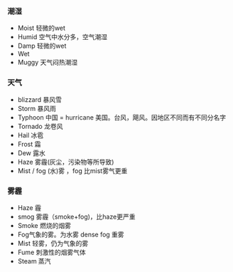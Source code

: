 ### 潮湿
- Moist 轻微的wet
- Humid 空气中水分多，空气潮湿
- Damp 轻微的wet
- Wet
- Muggy 天气闷热潮湿

### 天气
- blizzard 暴风雪
- Storm 暴风雨
- Typhoon 中国 = hurricane 美国。台风，飓风。因地区不同而有不同分名字
- Tornado 龙卷风
- Hail 冰雹
- Frost 霜
- Dew 露水
- Haze 雾霾(灰尘，污染物等所导致)
- Mist / fog (水)雾 ，fog 比mist雾气更重

### 雾霾
- Haze 霾
- smog 雾霾（smoke+fog)，比haze更严重
- Smoke 燃烧的烟雾
- Fog气象的雾。为水雾 dense fog 重雾
- Mist 轻雾，仍为气象的雾
- Fume 刺激性的烟雾气体
- Steam 蒸汽
